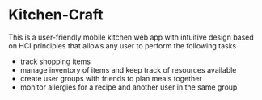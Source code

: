 # Kitchen-Craft 
This is a user-friendly mobile kitchen web app with intuitive design based on HCI principles that allows any user to perform the following tasks
- track shopping items
- manage inventory of items and keep track of resources available
- create user groups with friends to plan meals together
- monitor allergies for a recipe and another user in the same group

